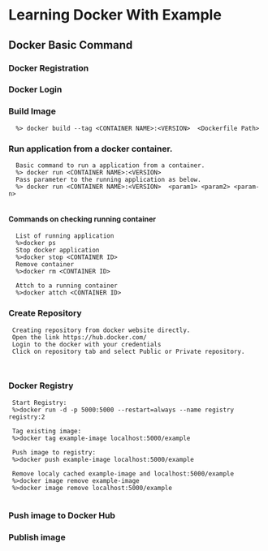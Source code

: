 # Learning Docker With Example 


## Docker Basic Command

### Docker Registration

### Docker Login 


### Build Image
```
  %> docker build --tag <CONTAINER NAME>:<VERSION>  <Dockerfile Path>
```

### Run application from a docker container.
```
  Basic command to run a application from a container.
  %> docker run <CONTAINER NAME>:<VERSION>
  Pass parameter to the running application as below.
  %> docker run <CONTAINER NAME>:<VERSION>  <param1> <param2> <param-n>
  

```

#### Commands on checking running container
```
  List of running application
  %>docker ps
  Stop docker application
  %>docker stop <CONTAINER ID>
  Remove container
  %>docker rm <CONTAINER ID>

  Attch to a running container
  %>docker attch <CONTAINER ID>
```


### Create Repository
```
 Creating repository from docker website directly.
 Open the link https://hub.docker.com/
 Login to the docker with your credentials
 Click on repository tab and select Public or Private repository.

 
```

### Docker Registry
```
 Start Registry:
 %>docker run -d -p 5000:5000 --restart=always --name registry registry:2

 Tag existing image: 
 %>docker tag example-image localhost:5000/example
 
 Push image to registry:
 %>docker push example-image localhost:5000/example

 Remove localy cached example-image and localhost:5000/example
 %>docker image remove example-image
 %>docker image remove localhost:5000/example
 
```
### Push image to Docker Hub

### Publish image 

